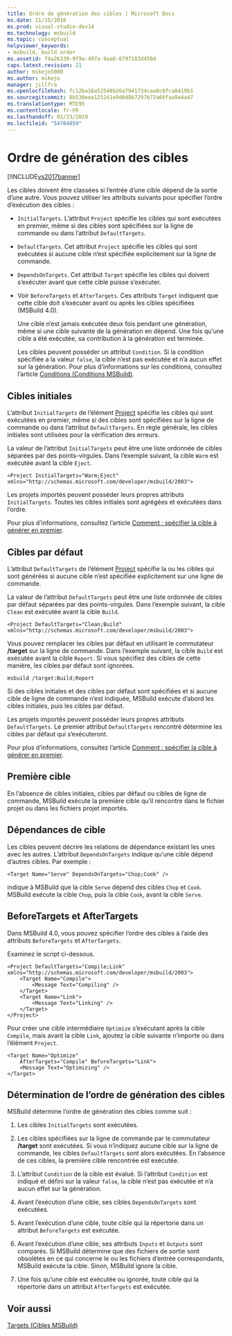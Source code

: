 ```yaml
---
title: Ordre de génération des cibles | Microsoft Docs
ms.date: 11/15/2016
ms.prod: visual-studio-dev14
ms.technology: msbuild
ms.topic: conceptual
helpviewer_keywords:
- msbuild, build order
ms.assetid: f4a26339-9f9a-497a-9aa6-0797183d450d
caps.latest.revision: 21
author: mikejo5000
ms.author: mikejo
manager: jillfra
ms.openlocfilehash: fc12ba16a52546b26a7941734caa8c6fca8419b1
ms.sourcegitcommit: 8b538eea125241e9d6d8b7297b72a66faa9a4a47
ms.translationtype: MTE95
ms.contentlocale: fr-FR
ms.lasthandoff: 01/23/2019
ms.locfileid: "54764859"
---
```

# <a name="target-build-order"></a>Ordre de génération des cibles
[!INCLUDE[vs2017banner](../includes/vs2017banner.md)]

  
Les cibles doivent être classées si l’entrée d’une cible dépend de la sortie d’une autre. Vous pouvez utiliser les attributs suivants pour spécifier l’ordre d’exécution des cibles :  
  
- `InitialTargets`. L’attribut `Project` spécifie les cibles qui sont exécutées en premier, même si des cibles sont spécifiées sur la ligne de commande ou dans l’attribut `DefaultTargets`.  
  
- `DefaultTargets`. Cet attribut `Project` spécifie les cibles qui sont exécutées si aucune cible n’est spécifiée explicitement sur la ligne de commande.  
  
- `DependsOnTargets`. Cet attribut `Target` spécifie les cibles qui doivent s’exécuter avant que cette cible puisse s’exécuter.  
  
- Voir `BeforeTargets` et `AfterTargets`. Ces attributs `Target` indiquent que cette cible doit s’exécuter avant ou après les cibles spécifiées (MSBuild 4.0).  
  
  Une cible n’est jamais exécutée deux fois pendant une génération, même si une cible suivante de la génération en dépend. Une fois qu’une cible a été exécutée, sa contribution à la génération est terminée.  
  
  Les cibles peuvent posséder un attribut `Condition`. Si la condition spécifiée a la valeur `false`, la cible n’est pas exécutée et n’a aucun effet sur la génération. Pour plus d’informations sur les conditions, consultez l’article [Conditions (Conditions MSBuild)](../msbuild/msbuild-conditions.md).  
  
## <a name="initial-targets"></a>Cibles initiales  
 L’attribut `InitialTargets` de l’élément [Project](../msbuild/project-element-msbuild.md) spécifie les cibles qui sont exécutées en premier, même si des cibles sont spécifiées sur la ligne de commande ou dans l’attribut `DefaultTargets`. En règle générale, les cibles initiales sont utilisées pour la vérification des erreurs.  
  
 La valeur de l’attribut `InitialTargets` peut être une liste ordonnée de cibles séparées par des points-virgules. Dans l’exemple suivant, la cible `Warm` est exécutée avant la cible `Eject`.  
  
```  
<Project InitialTargets="Warm;Eject" xmlns="http://schemas.microsoft.com/developer/msbuild/2003">  
```  
  
 Les projets importés peuvent posséder leurs propres attributs `InitialTargets`. Toutes les cibles initiales sont agrégées et exécutées dans l’ordre.  
  
 Pour plus d’informations, consultez l’article [Comment : spécifier la cible à générer en premier](../msbuild/how-to-specify-which-target-to-build-first.md).  
  
## <a name="default-targets"></a>Cibles par défaut  
 L’attribut `DefaultTargets` de l’élément [Project](../msbuild/project-element-msbuild.md) spécifie la ou les cibles qui sont générées si aucune cible n’est spécifiée explicitement sur une ligne de commande.  
  
 La valeur de l’attribut `DefaultTargets` peut être une liste ordonnée de cibles par défaut séparées par des points-virgules. Dans l’exemple suivant, la cible `Clean` est exécutée avant la cible `Build`.  
  
```  
<Project DefaultTargets="Clean;Build" xmlns="http://schemas.microsoft.com/developer/msbuild/2003">  
```  
  
 Vous pouvez remplacer les cibles par défaut en utilisant le commutateur **/target** sur la ligne de commande. Dans l’exemple suivant, la cible `Build` est exécutée avant la cible `Report`. Si vous spécifiez des cibles de cette manière, les cibles par défaut sont ignorées.  
  
 `msbuild /target:Build;Report`  
  
 Si des cibles initiales et des cibles par défaut sont spécifiées et si aucune cible de ligne de commande n’est indiquée, MSBuild exécute d’abord les cibles initiales, puis les cibles par défaut.  
  
 Les projets importés peuvent posséder leurs propres attributs `DefaultTargets`. Le premier attribut `DefaultTargets` rencontré détermine les cibles par défaut qui s’exécuteront.  
  
 Pour plus d’informations, consultez l’article [Comment : spécifier la cible à générer en premier](../msbuild/how-to-specify-which-target-to-build-first.md).  
  
## <a name="first-target"></a>Première cible  
 En l’absence de cibles initiales, cibles par défaut ou cibles de ligne de commande, MSBuild exécute la première cible qu’il rencontre dans le fichier projet ou dans les fichiers projet importés.  
  
## <a name="target-dependencies"></a>Dépendances de cible  
 Les cibles peuvent décrire les relations de dépendance existant les unes avec les autres. L’attribut `DependsOnTargets` indique qu’une cible dépend d’autres cibles. Par exemple :  
  
```  
<Target Name="Serve" DependsOnTargets="Chop;Cook" />  
```  
  
 indique à MSBuild que la cible `Serve` dépend des cibles `Chop` et `Cook`. MSBuild exécute la cible `Chop`, puis la cible `Cook`, avant la cible `Serve`.  
  
## <a name="beforetargets-and-after-targets"></a>BeforeTargets et AfterTargets  
 Dans MSBuild 4.0, vous pouvez spécifier l’ordre des cibles à l’aide des attributs `BeforeTargets` et `AfterTargets`.  
  
 Examinez le script ci-dessous.  
  
```  
<Project DefaultTargets="Compile;Link" xmlns="http://schemas.microsoft.com/developer/msbuild/2003">  
    <Target Name="Compile">  
        <Message Text="Compiling" />  
    </Target>  
    <Target Name="Link">  
        <Message Text="Linking" />  
    </Target>  
</Project>  
```  
  
 Pour créer une cible intermédiaire `Optimize` s’exécutant après la cible `Compile`, mais avant la cible `Link`, ajoutez la cible suivante n’importe où dans l’élément `Project`.  
  
```  
<Target Name="Optimize"   
    AfterTargets="Compile" BeforeTargets="Link">  
    <Message Text="Optimizing" />  
</Target>  
```  
  
## <a name="determining-the-target-build-order"></a>Détermination de l’ordre de génération des cibles  
 MSBuild détermine l’ordre de génération des cibles comme suit :  
  
1.  Les cibles `InitialTargets` sont exécutées.  
  
2.  Les cibles spécifiées sur la ligne de commande par le commutateur **/target** sont exécutées. Si vous n’indiquez aucune cible sur la ligne de commande, les cibles `DefaultTargets` sont alors exécutées. En l’absence de ces cibles, la première cible rencontrée est exécutée.  
  
3.  L’attribut `Condition` de la cible est évalué. Si l’attribut `Condition` est indiqué et défini sur la valeur `false`, la cible n’est pas exécutée et n’a aucun effet sur la génération.  
  
4.  Avant l’exécution d’une cible, ses cibles `DependsOnTargets` sont exécutées.  
  
5.  Avant l’exécution d’une cible, toute cible qui la répertorie dans un attribut `BeforeTargets` est exécutée.  
  
6.  Avant l’exécution d’une cible, ses attributs `Inputs` et `Outputs` sont comparés. Si MSBuild détermine que des fichiers de sortie sont obsolètes en ce qui concerne le ou les fichiers d’entrée correspondants, MSBuild exécute la cible. Sinon, MSBuild ignore la cible.  
  
7.  Une fois qu’une cible est exécutée ou ignorée, toute cible qui la répertorie dans un attribut `AfterTargets` est exécutée.  
  
## <a name="see-also"></a>Voir aussi  
 [Targets (Cibles MSBuild)](../msbuild/msbuild-targets.md)

